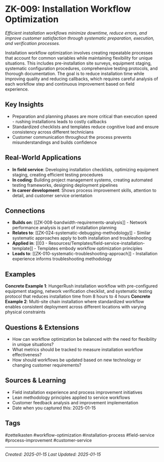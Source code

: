 # ZK-009: Installation Workflow Optimization

*Efficient installation workflows minimize downtime, reduce errors, and improve customer satisfaction through systematic preparation, execution, and verification processes.*

Installation workflow optimization involves creating repeatable processes that account for common variables while maintaining flexibility for unique situations. This includes pre-installation site surveys, equipment staging, systematic configuration procedures, comprehensive testing protocols, and thorough documentation. The goal is to reduce installation time while improving quality and reducing callbacks, which requires careful analysis of each workflow step and continuous improvement based on field experience.

## Key Insights
- Preparation and planning phases are more critical than execution speed - rushing installations leads to costly callbacks
- Standardized checklists and templates reduce cognitive load and ensure consistency across different technicians
- Customer communication throughout the process prevents misunderstandings and builds confidence

## Real-World Applications
- **In field service**: Developing installation checklists, optimizing equipment staging, creating efficient testing procedures
- **In coding**: Building project management systems, creating automated testing frameworks, designing deployment pipelines
- **In career development**: Shows process improvement skills, attention to detail, and customer service orientation

## Connections
- **Builds on**: [[ZK-008-bandwidth-requirements-analysis]] - Network performance analysis is part of installation planning
- **Relates to**: [[ZK-024-systematic-debugging-methodology]] - Similar systematic approaches apply to both installation and troubleshooting
- **Applied in**: [[03 - Resources/Templates/field-service-installation-template]] - Templates embody workflow optimization principles
- **Leads to**: [[ZK-010-systematic-troubleshooting-approach]] - Installation experience informs troubleshooting methodology

## Examples
**Concrete Example 1**: HungerRush installation workflow with pre-configured equipment staging, network verification checklist, and systematic testing protocol that reduces installation time from 8 hours to 4 hours
**Concrete Example 2**: Multi-site chain installation where standardized workflow enables consistent deployment across different locations with varying physical constraints

## Questions & Extensions
- How can workflow optimization be balanced with the need for flexibility in unique situations?
- What metrics should be tracked to measure installation workflow effectiveness?
- How should workflows be updated based on new technology or changing customer requirements?

## Sources & Learning
- Field installation experience and process improvement initiatives
- Lean methodology principles applied to service workflows
- Customer feedback analysis and improvement implementation
- Date when you captured this: 2025-01-15

## Tags
#zettelkasten #workflow-optimization #installation-process #field-service #process-improvement #customer-service

---
*Created: 2025-01-15*
*Last Updated: 2025-01-15*